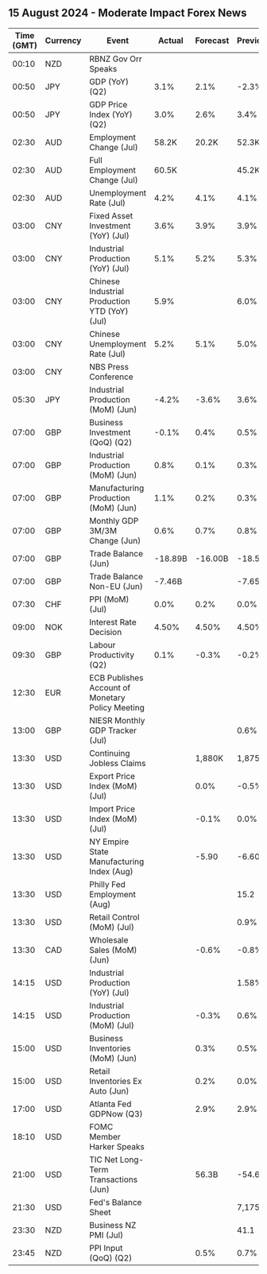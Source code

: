 ## 15 August 2024 - Moderate Impact Forex News

| Time (GMT) | Currency | Event | Actual | Forecast | Previous |
|------|----------|-------|--------|----------|----------|
| 00:10 | NZD | RBNZ Gov Orr Speaks |  |  |  |
| 00:50 | JPY | GDP (YoY) (Q2) | 3.1% | 2.1% | -2.3% |
| 00:50 | JPY | GDP Price Index (YoY) (Q2) | 3.0% | 2.6% | 3.4% |
| 02:30 | AUD | Employment Change (Jul) | 58.2K | 20.2K | 52.3K |
| 02:30 | AUD | Full Employment Change (Jul) | 60.5K |  | 45.2K |
| 02:30 | AUD | Unemployment Rate (Jul) | 4.2% | 4.1% | 4.1% |
| 03:00 | CNY | Fixed Asset Investment (YoY) (Jul) | 3.6% | 3.9% | 3.9% |
| 03:00 | CNY | Industrial Production (YoY) (Jul) | 5.1% | 5.2% | 5.3% |
| 03:00 | CNY | Chinese Industrial Production YTD (YoY) (Jul) | 5.9% |  | 6.0% |
| 03:00 | CNY | Chinese Unemployment Rate (Jul) | 5.2% | 5.1% | 5.0% |
| 03:00 | CNY | NBS Press Conference |  |  |  |
| 05:30 | JPY | Industrial Production (MoM) (Jun) | -4.2% | -3.6% | 3.6% |
| 07:00 | GBP | Business Investment (QoQ) (Q2) | -0.1% | 0.4% | 0.5% |
| 07:00 | GBP | Industrial Production (MoM) (Jun) | 0.8% | 0.1% | 0.3% |
| 07:00 | GBP | Manufacturing Production (MoM) (Jun) | 1.1% | 0.2% | 0.3% |
| 07:00 | GBP | Monthly GDP 3M/3M Change (Jun) | 0.6% | 0.7% | 0.8% |
| 07:00 | GBP | Trade Balance (Jun) | -18.89B | -16.00B | -18.59B |
| 07:00 | GBP | Trade Balance Non-EU (Jun) | -7.46B |  | -7.65B |
| 07:30 | CHF | PPI (MoM) (Jul) | 0.0% | 0.2% | 0.0% |
| 09:00 | NOK | Interest Rate Decision | 4.50% | 4.50% | 4.50% |
| 09:30 | GBP | Labour Productivity (Q2) | 0.1% | -0.3% | -0.2% |
| 12:30 | EUR | ECB Publishes Account of Monetary Policy Meeting |  |  |  |
| 13:00 | GBP | NIESR Monthly GDP Tracker (Jul) |  |  | 0.6% |
| 13:30 | USD | Continuing Jobless Claims |  | 1,880K | 1,875K |
| 13:30 | USD | Export Price Index (MoM) (Jul) |  | 0.0% | -0.5% |
| 13:30 | USD | Import Price Index (MoM) (Jul) |  | -0.1% | 0.0% |
| 13:30 | USD | NY Empire State Manufacturing Index (Aug) |  | -5.90 | -6.60 |
| 13:30 | USD | Philly Fed Employment (Aug) |  |  | 15.2 |
| 13:30 | USD | Retail Control (MoM) (Jul) |  |  | 0.9% |
| 13:30 | CAD | Wholesale Sales (MoM) (Jun) |  | -0.6% | -0.8% |
| 14:15 | USD | Industrial Production (YoY) (Jul) |  |  | 1.58% |
| 14:15 | USD | Industrial Production (MoM) (Jul) |  | -0.3% | 0.6% |
| 15:00 | USD | Business Inventories (MoM) (Jun) |  | 0.3% | 0.5% |
| 15:00 | USD | Retail Inventories Ex Auto (Jun) |  | 0.2% | 0.0% |
| 17:00 | USD | Atlanta Fed GDPNow (Q3) |  | 2.9% | 2.9% |
| 18:10 | USD | FOMC Member Harker Speaks |  |  |  |
| 21:00 | USD | TIC Net Long-Term Transactions (Jun) |  | 56.3B | -54.6B |
| 21:30 | USD | Fed's Balance Sheet |  |  | 7,175B |
| 23:30 | NZD | Business NZ PMI (Jul) |  |  | 41.1 |
| 23:45 | NZD | PPI Input (QoQ) (Q2) |  | 0.5% | 0.7% |
